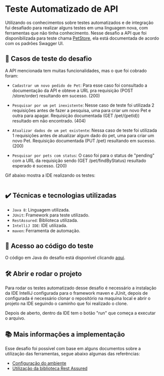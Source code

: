 
# Teste Automatizado de API

Utilizando os conhecimentos sobre testes automatizados e de integração fui desafiado para realizar alguns testes em uma linguagem nova, com ferramentas que
não tinha conhecimento. Nesse desafio a API que foi disponibilizada para teste chama [PetStore](https://petstore.swagger.io/#/), ela está documentada de acordo
com os padrões Swagger UI.


## 🔨 Casos de teste do desafio

A API mencionada tem muitas funcionalidades, mas o que foi cobrado foram: 

- `Cadastrar um novo pedido de Pet`: Para esse caso foi consultado a documentação da API e obteve a URL pra requisição (POST /store/order) resultando em sucesso. (200)

- `Pesquisar por um pet inexistente`: Nesse caso de teste foi utilizada 2 requisições antes de fazer a pesquisa, uma para criar um novo Pet e outra para apagar.
Requisição documentada (GET /pet/{petId}) resultado em não encontrado. (404)

- `Atualizar dados de um pet existente`: Nessa caso de teste foi utilizada 1 requisições antes de atualizar algum dado do pet, uma para criar um novo Pet.
Requisição documentada (PUT /pet) resultando em sucesso. (200)

- `Pesquisar por pets com status`: O caso foi para o status de "pending" com a URL da requisição sendo (GET /pet/findByStatus) resultado esperado é sucesso. (200)

Gif abaixo mostra a IDE realizando os testes:

![]()

## ✔️ Técnicas e tecnologias utilizadas

- `Java 8`: Linguagem utilizada.
- `JUnit`: Framework para teste utilizado.
- `RestAssured`: Biblioteca utilizada.
- `IntelliJ IDE`: IDE utilizada.
- `maven`: Ferramenta de automação.

## 📁 Acesso ao código do teste

O código em Java do desafio está disponível clicando [aqui](https://github.com/lfelipesal/TesteAPI_JavaRestAssured/blob/main/Test/src/test/java/casos/test/petstoreTest.java).

## 🛠️ Abrir e rodar o projeto

Para rodar os testes automatizado desse desafio é necessário a instalação da IDE IntelliJ configurada para o framework maven e JUnit,
depois de configurada é necessário clonar o repositório na maquina local e abrir o projeto na IDE seguindo o caminho que foi realizado o clone.

Depois de aberto, dentro da IDE tem o botão "run" que começa a executar o arquivo.

## 📚 Mais informações a implementação

Esse desafio foi possível com base em alguns documentos sobre a utilização das ferramentas, segue abaixo algumas das referências:

- [Configuração do ambiente](https://medium.com/qa-sampa-meeting/configurando-o-ambiente-para-trabalhar-com-java-rest-assured-7b9ef802effc)
- [Utilização da biblioteca Rest Assured](https://medium.com/qa-sampa-meeting/primeiros-testes-api-rest-assured-2f4397bad355)
